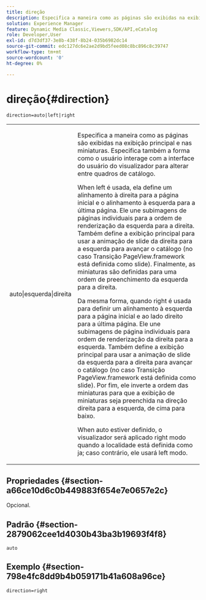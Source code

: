 ```yaml
---
title: direção
description: Especifica a maneira como as páginas são exibidas na exibição principal e nas miniaturas. Especifica também a forma como o usuário interage com a interface do usuário do visualizador para alterar entre quadros de catálogo.
solution: Experience Manager
feature: Dynamic Media Classic,Viewers,SDK/API,eCatalog
role: Developer,User
exl-id: d7d3df37-3e8b-438f-8b24-035b6982dc14
source-git-commit: edc127dc6e2ae2d9bd5feed08c8bc896c8c39747
workflow-type: tm+mt
source-wordcount: '0'
ht-degree: 0%

---
```


# direção{#direction}

`direction=auto|left|right`

<table id="table_1D425B7685D448459CD3FE8D683C813C"> 
 <tbody> 
  <tr> 
   <td colname="col1"> <p> <span class="codeph"> auto|esquerda|direita </span> </p> </td> 
   <td colname="col2"> <p>Especifica a maneira como as páginas são exibidas na exibição principal e nas miniaturas. Especifica também a forma como o usuário interage com a interface do usuário do visualizador para alterar entre quadros de catálogo. </p> <p>When <span class="codeph"> left </span> é usada, ela define um alinhamento à direita para a página inicial e o alinhamento à esquerda para a última página. Ele une subimagens de páginas individuais para a ordem de renderização da esquerda para a direita. Também define a exibição principal para usar a animação de slide da direita para a esquerda para avançar o catálogo (no caso <span class="codeph"> Transição PageView.framework </span> está definida como slide). Finalmente, as miniaturas são definidas para uma ordem de preenchimento da esquerda para a direita. </p> <p>Da mesma forma, quando <span class="codeph"> right </span> é usada para definir um alinhamento à esquerda para a página inicial e ao lado direito para a última página. Ele une subimagens de página individuais para ordem de renderização da direita para a esquerda. Também define a exibição principal para usar a animação de slide da esquerda para a direita para avançar o catálogo (no caso <span class="codeph"> Transição PageView.framework </span> está definida como slide). Por fim, ele inverte a ordem das miniaturas para que a exibição de miniaturas seja preenchida na direção direita para a esquerda, de cima para baixo. </p> <p>When <span class="codeph"> auto </span> estiver definido, o visualizador será aplicado <span class="codeph"> right </span> modo quando a localidade está definida como <span class="codeph"> ja; </span>caso contrário, ele usará <span class="codeph"> left </span> modo. </p> </td> 
  </tr> 
 </tbody> 
</table>

## Propriedades {#section-a66ce10d6c0b449883f654e7e0657e2c}

Opcional.

## Padrão {#section-2879062cee1d4030b43ba3b19693f4f8}

`auto`

## Exemplo {#section-798e4fc8dd9b4b059171b41a608a96ce}

`direction=right`
